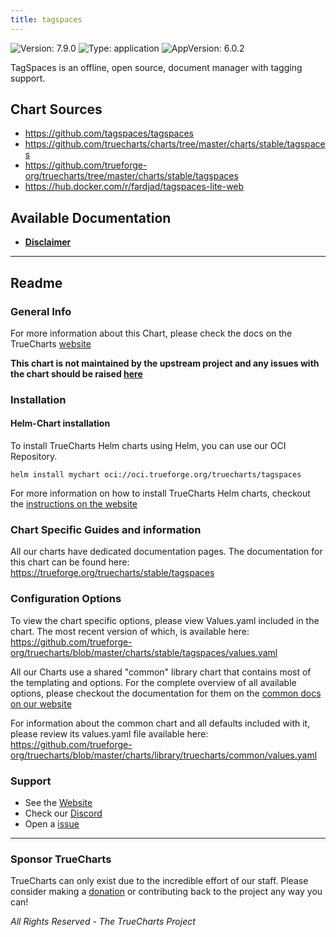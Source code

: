 ```yaml
---
title: tagspaces
---
```


![Version: 7.9.0](https://img.shields.io/badge/Version-7.9.0-informational?style=flat-square) ![Type: application](https://img.shields.io/badge/Type-application-informational?style=flat-square) ![AppVersion: 6.0.2](https://img.shields.io/badge/AppVersion-6.0.2-informational?style=flat-square)

TagSpaces is an offline, open source, document manager with tagging support.

## Chart Sources

- https://github.com/tagspaces/tagspaces
- https://github.com/truecharts/charts/tree/master/charts/stable/tagspaces
- https://github.com/trueforge-org/truecharts/tree/master/charts/stable/tagspaces
- https://hub.docker.com/r/fardjad/tagspaces-lite-web

## Available Documentation

- [**Disclaimer**](./disclaimer)


---

## Readme


### General Info

For more information about this Chart, please check the docs on the TrueCharts [website](https://trueforge.org/truecharts/stable/tagspaces)

**This chart is not maintained by the upstream project and any issues with the chart should be raised [here](https://github.com/trueforge-org/truecharts/issues/new/choose)**

### Installation

#### Helm-Chart installation

To install TrueCharts Helm charts using Helm, you can use our OCI Repository.

`helm install mychart oci://oci.trueforge.org/truecharts/tagspaces`

For more information on how to install TrueCharts Helm charts, checkout the [instructions on the website](https://trueforge.org/truecharts/guides/)

### Chart Specific Guides and information

All our charts have dedicated documentation pages.
The documentation for this chart can be found here:
https://trueforge.org/truecharts/stable/tagspaces

### Configuration Options

To view the chart specific options, please view Values.yaml included in the chart.
The most recent version of which, is available here: https://github.com/trueforge-org/truecharts/blob/master/charts/stable/tagspaces/values.yaml

All our Charts use a shared "common" library chart that contains most of the templating and options.
For the complete overview of all available options, please checkout the documentation for them on the [common docs on our website](https://trueforge.org/truecharts-common/)

For information about the common chart and all defaults included with it, please review its values.yaml file available here: https://github.com/trueforge-org/truecharts/blob/master/charts/library/truecharts/common/values.yaml

### Support

- See the [Website](https://truecharts.org)
- Check our [Discord](https://discord.gg/tVsPTHWTtr)
- Open a [issue](https://github.com/trueforge-org/truecharts/issues/new/choose)

---

### Sponsor TrueCharts

TrueCharts can only exist due to the incredible effort of our staff.
Please consider making a [donation](https://trueforge.org/general/sponsor/) or contributing back to the project any way you can!

_All Rights Reserved - The TrueCharts Project_
